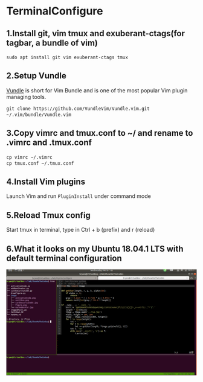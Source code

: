 # TerminalConfigure

## 1.Install git, vim tmux and exuberant-ctags(for tagbar, a bundle of vim)
    sudo apt install git vim exuberant-ctags tmux
## 2.Setup Vundle
  [Vundle](https://github.com/VundleVim/Vundle.vim) is short for Vim Bundle and is one of the most popular Vim plugin managing tools.

    git clone https://github.com/VundleVim/Vundle.vim.git ~/.vim/bundle/Vundle.vim
## 3.Copy vimrc and tmux.conf to ~/ and rename to .vimrc and .tmux.conf
    cp vimrc ~/.vimrc
    cp tmux.conf ~/.tmux.conf
## 4.Install Vim plugins
  Launch Vim and run `PluginInstall` under command mode
## 5.Reload Tmux config
  Start tmux in terminal, type in Ctrl + b (prefix) and r (reload)
## 6.What it looks on my Ubuntu 18.04.1 LTS with default terminal configuration
  ![rendering](https://github.com/NightMarcher/MyVimConfigure/blob/master/rendering.png?raw=true "rendering")
